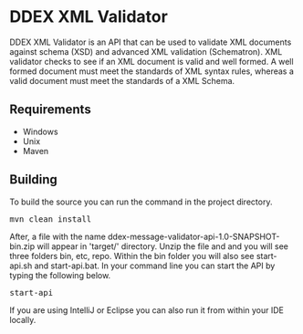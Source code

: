 <h1>DDEX XML Validator</h1>
<p>DDEX XML Validator is an API that can be used to validate
XML documents against schema (XSD) and advanced XML validation (Schematron). XML validator checks to see if an XML document is valid and well formed. A well formed document must meet the standards of XML syntax rules, whereas a valid document must meet the standards of a XML Schema.
</p>
<h2>Requirements</h2>
<ul>
  <li>Windows</li>
  <li>Unix</li>
  <li>Maven</li>
</ul>

<h2>Building</h2>
<p>To build the source you can run the command in the project directory.</p>
<pre>mvn clean install</pre>
<p>After, a file with the name ddex-message-validator-api-1.0-SNAPSHOT-bin.zip will appear in 'target/' directory. Unzip the file and and you will see three folders bin, etc, repo. Within the bin folder you will also see start-api.sh and start-api.bat. In your command line you can start the API by typing the following below.</p>
<pre>start-api</pre>
<p>If you are using IntelliJ or Eclipse you can also run it from within your IDE locally. </p>
